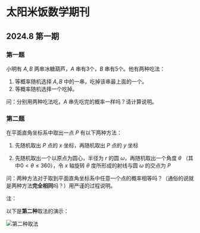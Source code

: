 # 太阳米饭数学期刊

## 2024.8 第一期

### 第一题

小明有 $A,B$ 两串冰糖葫芦，$A$ 串有3个，$B$ 串有5个。他有两种吃法：

1. 等概率随机选择 $A,B$ 中的一串，吃掉该串最上面的一个。
2. 等概率随机选择一个吃掉。

问：分别用两种吃法吃，$A$ 串先吃完的概率一样吗？请计算说明。



### 第二题

在平面直角坐标系中取出一点 $P$ 有以下两种方法：

1. 先随机取出 $P$ 点的 $x$ 坐标，再随机取出 $P$ 点的 $y$ 坐标

2. 先随机取出一个以原点为圆心，半径为 $r$ 的圆 $\omega$，再随机取出一个角度 $\theta$ （其中$0< \theta \le 360$），令 $x$ 轴旋转 $\theta$ 度所形成的射线与圆 $\omega$ 的交点为 $P$

问：两种方法对于取到平面直角坐标系中任意一个点的概率相等吗？（通俗的说就是两种方法**完全相同**吗？）用严谨的过程说明。

注：

以下是**第二种**取法的演示：

![第二种取法](https://cdn.luogu.com.cn/upload/image_hosting/30axh7op.png)

